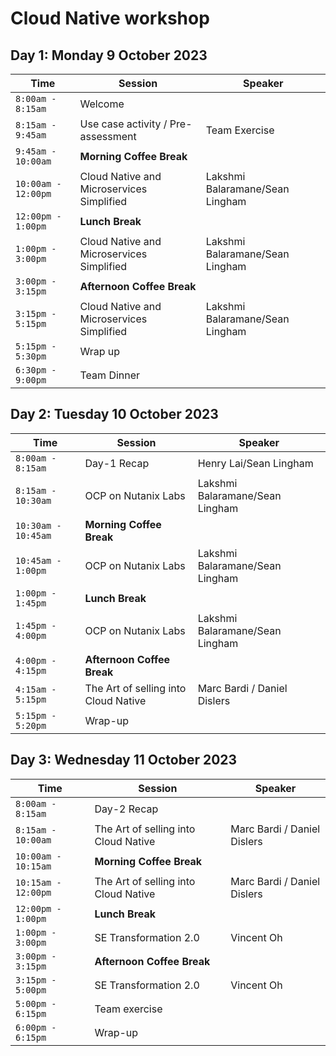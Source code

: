 # Cloud Native workshop

## Day 1: Monday 9 October 2023

|  Time | Session | Speaker |
|-------------------------|--------|----------------|
|`8:00am - 8:15am` | Welcome |
|`8:15am - 9:45am` | Use case activity / Pre-assessment | Team Exercise|
|`9:45am - 10:00am`| **Morning Coffee Break** |
|`10:00am - 12:00pm` | Cloud Native and Microservices Simplified | Lakshmi Balaramane/Sean Lingham |
|`12:00pm - 1:00pm` | **Lunch Break** |
|`1:00pm - 3:00pm`| Cloud Native and Microservices Simplified | Lakshmi Balaramane/Sean Lingham |
|`3:00pm - 3:15pm`| **Afternoon Coffee Break** |
|`3:15pm - 5:15pm`| Cloud Native and Microservices Simplified | Lakshmi Balaramane/Sean Lingham |
|`5:15pm - 5:30pm` | Wrap up |
|`6:30pm - 9:00pm` | Team Dinner |


## Day 2: Tuesday 10 October 2023

| Time | Session | Speaker |
|-------------------------|----------|----------------|
|`8:00am - 8:15am` | Day-1 Recap | Henry Lai/Sean Lingham |
|`8:15am - 10:30am` | OCP on Nutanix Labs | Lakshmi Balaramane/Sean Lingham |
|`10:30am - 10:45am` | **Morning Coffee Break** |
|`10:45am - 1:00pm `| OCP on Nutanix Labs | Lakshmi Balaramane/Sean Lingham |
|`1:00pm - 1:45pm` | **Lunch Break** |
|`1:45pm - 4:00pm`| OCP on Nutanix Labs | Lakshmi Balaramane/Sean Lingham |
|`4:00pm - 4:15pm` | **Afternoon Coffee Break** |
|`4:15am - 5:15pm `| The Art of selling into Cloud Native | Marc Bardi / Daniel Dislers |
|`5:15pm - 5:20pm` | Wrap-up |
                        

## Day 3: Wednesday 11 October 2023


| Time | Session | Speaker |
|-------------------------|----------|----------------|
|`8:00am - 8:15am` | Day-2 Recap |
|`8:15am - 10:00am`| The Art of selling into Cloud Native | Marc Bardi / Daniel Dislers |
|`10:00am - 10:15am` | **Morning Coffee Break** |
|`10:15am - 12:00pm `| The Art of selling into Cloud Native | Marc Bardi / Daniel Dislers |
|`12:00pm - 1:00pm` | **Lunch Break** |
|`1:00pm - 3:00pm`| SE Transformation 2.0 | Vincent Oh |
|`3:00pm - 3:15pm` | **Afternoon Coffee Break** |
|`3:15pm - 5:00pm`| SE Transformation 2.0 | Vincent Oh |
|`5:00pm - 6:15pm` | Team exercise |
|`6:00pm - 6:15pm` | Wrap-up |
